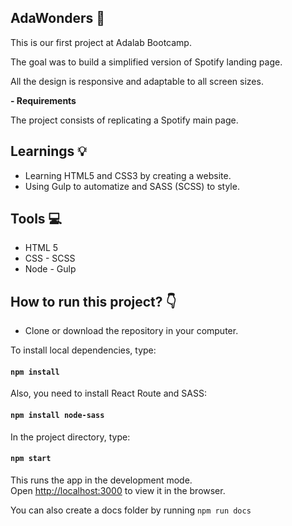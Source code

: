 ## AdaWonders 🌈

This is our first project at Adalab Bootcamp.

The goal was to build a simplified version of Spotify landing page.

All the design is responsive and adaptable to all screen sizes.

**- Requirements**

The project consists of replicating a Spotify main page.

## Learnings 💡

- Learning HTML5 and CSS3 by creating a website.
- Using Gulp to automatize and SASS (SCSS) to style.

## Tools 💻

- HTML 5
- CSS - SCSS
- Node - Gulp

## How to run this project? :point_down:

- Clone or download the repository in your computer.

To install local dependencies, type:

#### `npm install`

Also, you need to install React Route and SASS:

#### `npm install node-sass`

In the project directory, type:

#### `npm start`

This runs the app in the development mode.<br />
Open [http://localhost:3000](http://localhost:3000) to view it in the browser.

You can also create a docs folder by running `npm run docs`

